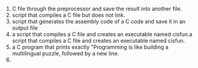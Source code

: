 1.  C file through the preprocessor and save the result into another file.
2. script that compiles a C file but does not link.
3.  script that generates the assembly code of a C code and save it in an output file
4. a script that compiles a C file and creates an executable named cisfun.a script that compiles a C file and creates an executable named cisfun.
6. a C program that prints exactly "Programming is like building a multilingual puzzle, followed by a new line.
7. 